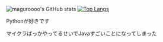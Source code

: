 ![maguroooo's GitHub stats](https://github-readme-stats.vercel.app/api?username=maguroooo&count_private=true)
[![Top Langs](https://github-readme-stats.vercel.app/api/top-langs/?username=maguroooo&layout=compact)](https://github.com/maguroooo/github-readme-stats)

Pythonが好きです

マイクラばっかやってるせいでJavaすごいことになってしまった

